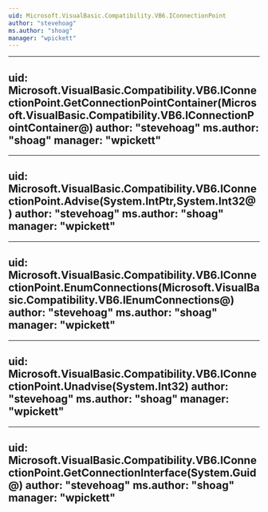 ```yaml
---
uid: Microsoft.VisualBasic.Compatibility.VB6.IConnectionPoint
author: "stevehoag"
ms.author: "shoag"
manager: "wpickett"
---
```


---
uid: Microsoft.VisualBasic.Compatibility.VB6.IConnectionPoint.GetConnectionPointContainer(Microsoft.VisualBasic.Compatibility.VB6.IConnectionPointContainer@)
author: "stevehoag"
ms.author: "shoag"
manager: "wpickett"
---

---
uid: Microsoft.VisualBasic.Compatibility.VB6.IConnectionPoint.Advise(System.IntPtr,System.Int32@)
author: "stevehoag"
ms.author: "shoag"
manager: "wpickett"
---

---
uid: Microsoft.VisualBasic.Compatibility.VB6.IConnectionPoint.EnumConnections(Microsoft.VisualBasic.Compatibility.VB6.IEnumConnections@)
author: "stevehoag"
ms.author: "shoag"
manager: "wpickett"
---

---
uid: Microsoft.VisualBasic.Compatibility.VB6.IConnectionPoint.Unadvise(System.Int32)
author: "stevehoag"
ms.author: "shoag"
manager: "wpickett"
---

---
uid: Microsoft.VisualBasic.Compatibility.VB6.IConnectionPoint.GetConnectionInterface(System.Guid@)
author: "stevehoag"
ms.author: "shoag"
manager: "wpickett"
---
